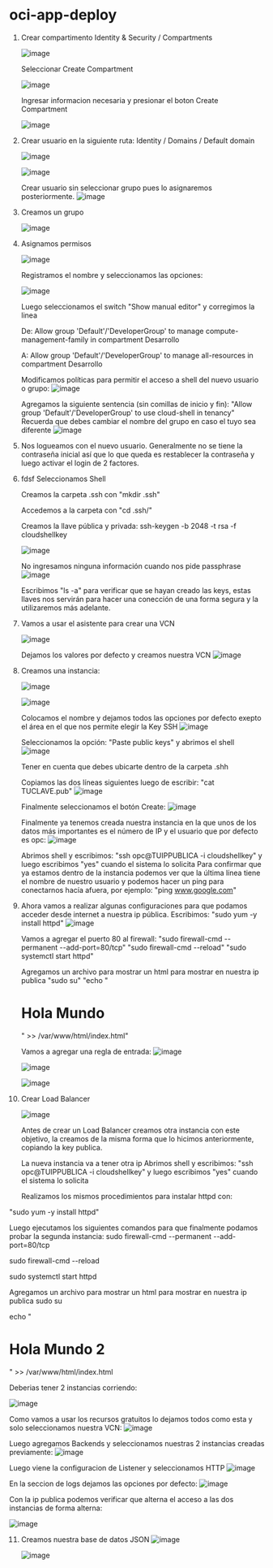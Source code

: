 # oci-app-deploy

1. Crear compartimento
   Identity & Security / Compartments
   
    ![image](https://github.com/rafopm/oci-app-deploy/assets/5562967/1b22bf2f-5c33-462f-9684-619dad48a610)
  
   Seleccionar Create Compartment

   ![image](https://github.com/rafopm/oci-app-deploy/assets/5562967/d92011b1-0153-452a-91a9-6e54ce0f6d18)

   Ingresar informacion necesaria y presionar el boton Create Compartment

   ![image](https://github.com/rafopm/oci-app-deploy/assets/5562967/1d283e69-ba9e-4cdd-a8d9-7c83593cc9bd)

   
2. Crear usuario en la siguiente ruta: Identity / Domains / Default domain

   ![image](https://github.com/rafopm/oci-app-deploy/assets/5562967/759c2bf1-851f-4c5d-b235-a5da8e7028be)

   ![image](https://github.com/rafopm/oci-app-deploy/assets/5562967/0155a8b3-8d8f-411a-a812-974b7014c208)

   Crear usuario sin seleccionar grupo pues lo asignaremos posteriormente.
   ![image](https://github.com/rafopm/oci-app-deploy/assets/5562967/e67ff540-fa08-4de1-be09-08f4c51b2fb3)

3. Creamos un grupo

   ![image](https://github.com/rafopm/oci-app-deploy/assets/5562967/1ab2f3fb-c6c6-4f1b-95ef-f6a70a0d43a3)


4. Asignamos permisos

   ![image](https://github.com/rafopm/oci-app-deploy/assets/5562967/c366e369-29a1-40fb-8f34-9ecda30388b8)

   Registramos el nombre y seleccionamos las opciones:

   ![image](https://github.com/rafopm/oci-app-deploy/assets/5562967/677b2fec-01bf-43b1-a1a0-69bc328e8fed)

   Luego seleccionamos el switch "Show manual editor" y corregimos la linea

   De:
   Allow group 'Default'/'DeveloperGroup' to manage compute-management-family in compartment Desarrollo

    A:
    Allow group 'Default'/'DeveloperGroup' to manage all-resources in compartment Desarrollo

   Modificamos políticas para permitir el acceso a shell del nuevo usuario o grupo:
   ![image](https://github.com/rafopm/oci-app-deploy/assets/5562967/e4eb8404-e926-47fe-bf3f-4bc8ff76c0dd)

   Agregamos la siguiente sentencia (sin comillas de inicio y fin): "Allow group 'Default'/'DeveloperGroup' to use cloud-shell in tenancy"
   Recuerda que debes cambiar el nombre del grupo en caso el tuyo sea diferente
   ![image](https://github.com/rafopm/oci-app-deploy/assets/5562967/724d761a-6f6f-4915-8817-243d371fafd6)


5. Nos logueamos con el nuevo usuario. Generalmente no se tiene la contraseña inicial así que lo que queda es restablecer la contraseña y luego activar el login de 2 factores.

   
6. fdsf
   Seleccionamos Shell

   Creamos la carpeta .ssh con "mkdir .ssh"

   Accedemos a la carpeta con "cd .ssh/"
   
   Creamos la llave pública y privada:
   ssh-keygen -b 2048 -t rsa -f cloudshellkey

   ![image](https://github.com/rafopm/oci-app-deploy/assets/5562967/1301562b-4a0f-4726-96fc-108402ede421)

   No ingresamos ninguna información cuando nos pide passphrase 
   ![image](https://github.com/rafopm/oci-app-deploy/assets/5562967/96e149fb-e2a8-4c27-a522-17bb4c588ef6)

   Escribimos "ls -a" para verificar que se hayan creado las keys, estas llaves nos servirán para hacer una conección de una forma segura y la utilizaremos más adelante.

7. Vamos a usar el asistente para crear una VCN

   ![image](https://github.com/rafopm/oci-app-deploy/assets/5562967/473ebc79-721e-4769-ab0a-a0f049daa74e)

   Dejamos los valores por defecto y creamos nuestra VCN
   ![image](https://github.com/rafopm/oci-app-deploy/assets/5562967/34a474b0-525d-434b-b151-37cf61d0dc0f)

8. Creamos una instancia:

   ![image](https://github.com/rafopm/oci-app-deploy/assets/5562967/570d7c34-16db-492e-a4aa-35bbda0f2e3d)

   ![image](https://github.com/rafopm/oci-app-deploy/assets/5562967/78dd0bf9-d12e-40dd-9799-8828b9529d9a)

   Colocamos el nombre y dejamos todos las opciones por defecto exepto el área en el que nos permite elegir la Key SSH
   ![image](https://github.com/rafopm/oci-app-deploy/assets/5562967/3c5854a5-2d35-43d4-994e-cfcf58bb9d04)

   Seleccionamos la opción: "Paste public keys" y abrimos el shell
   ![image](https://github.com/rafopm/oci-app-deploy/assets/5562967/77352b6c-8bb3-4b0f-8076-79f0acccd0de)

   Tener en cuenta que debes ubicarte dentro de la carpeta .shh

   Copiamos las dos líneas siguientes luego de escribir: "cat TUCLAVE.pub"
   ![image](https://github.com/rafopm/oci-app-deploy/assets/5562967/4b4e8f80-ee26-4cf4-92df-ed168c42860b)

   Finalmente seleccionamos el botón Create:
   ![image](https://github.com/rafopm/oci-app-deploy/assets/5562967/6a4a7dc1-13f6-462e-b37c-a6534feb10e3)


   Finalmente ya tenemos creada nuestra instancia en la que unos de los datos más importantes es el número de IP y el usuario que por defecto es opc:
   ![image](https://github.com/rafopm/oci-app-deploy/assets/5562967/af5c0b45-5763-4567-93a9-1bfccfccf30b)

   Abrimos shell y escribimos: "ssh opc@TUIPPUBLICA -i cloudshellkey" y luego escribimos "yes" cuando el sistema lo solicita
   Para confirmar que ya estamos dentro de la instancia podemos ver que la última línea tiene el nombre de nuestro usuario y podemos hacer un ping para conectarnos hacía afuera, por ejemplo: "ping www.google.com"

9. Ahora vamos a realizar algunas configuraciones para que podamos acceder desde internet a nuestra ip pública.
    Escribimos: "sudo yum -y install httpd"
   ![image](https://github.com/rafopm/oci-app-deploy/assets/5562967/fbfd8467-f011-4cca-b1b5-c68e776a905f)


   Vamos a agregar el puerto 80  al firewall:
   "sudo firewall-cmd --permanent --add-port=80/tcp"
   "sudo firewall-cmd --reload"
   "sudo systemctl start httpd"

   Agregamos un archivo para mostrar un html para mostrar en nuestra ip publica
   "sudo su"
   "echo "<h1>Hola Mundo</h1>" >> /var/www/html/index.html"

   Vamos a agregar una regla de entrada:
   ![image](https://github.com/rafopm/oci-app-deploy/assets/5562967/a9b17806-59ea-4dde-ba9e-3c774ce48a04)

   ![image](https://github.com/rafopm/oci-app-deploy/assets/5562967/2016e63c-ab30-41ef-8649-50034a90e891)

   ![image](https://github.com/rafopm/oci-app-deploy/assets/5562967/a55e299e-9a7c-434d-bb27-eb8f71c9b8e9)

10. Crear Load Balancer

    ![image](https://github.com/rafopm/oci-app-deploy/assets/5562967/a21601ac-8753-4df7-af22-740f8466007e)

    Antes de crear un Load Balancer creamos otra instancia con este objetivo, la creamos de la misma forma que lo hicimos anteriormente, copiando la key publica.

    La nueva instancia va a tener otra ip
     Abrimos shell y escribimos: "ssh opc@TUIPPUBLICA -i cloudshellkey" y luego escribimos "yes" cuando el sistema lo solicita

    Realizamos los mismos procedimientos para instalar httpd con:

   "sudo yum -y install httpd"

   Luego ejecutamos los siguientes comandos para que finalmente podamos probar la segunda instancia:
   sudo firewall-cmd --permanent --add-port=80/tcp
   
   sudo firewall-cmd --reload
   
   sudo systemctl start httpd
   
   Agregamos un archivo para mostrar un html para mostrar en nuestra ip publica
   sudo su
   
   echo "<h1>Hola Mundo 2</h1>" >> /var/www/html/index.html

   Deberias tener 2 instancias corriendo:
   
   ![image](https://github.com/rafopm/oci-app-deploy/assets/5562967/1a0aa712-ddcc-4da9-8cde-7bbf49e198be)

   Como vamos a usar los recursos gratuitos lo dejamos todos como esta y solo seleccionamos nuestra VCN:
   ![image](https://github.com/rafopm/oci-app-deploy/assets/5562967/aab3bbd6-558b-4db5-b12a-b6bf3cd0b1ae)

   Luego agregamos Backends y seleccionamos nuestras 2 instancias creadas previamente:
   ![image](https://github.com/rafopm/oci-app-deploy/assets/5562967/e5d3816e-146f-4349-98fd-942b594e5456)

   Luego viene la configuracion de Listener y seleccionamos HTTP
   ![image](https://github.com/rafopm/oci-app-deploy/assets/5562967/a385ee2b-d69b-4d65-91c3-e469bf4c871d)

   En la seccion de logs dejamos las opciones por defecto:
   ![image](https://github.com/rafopm/oci-app-deploy/assets/5562967/40cc950e-145e-418f-b35b-73d710d4ef52)

   Con la ip publica podemos verificar que alterna el acceso a las dos instancias de forma alterna:

   ![image](https://github.com/rafopm/oci-app-deploy/assets/5562967/923ba443-0216-4065-b97b-3df4591b45b4)



11. Creamos nuestra base de datos JSON
    ![image](https://github.com/rafopm/oci-app-deploy/assets/5562967/c28e9c4e-105e-4dc5-8958-930a4317005c)

    ![image](https://github.com/rafopm/oci-app-deploy/assets/5562967/2b56549b-d3c6-4055-b32e-960afc3b1bd2)

    


   


   




    





   





